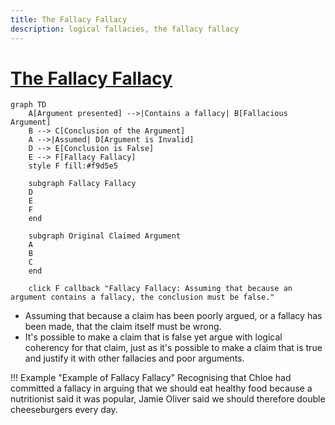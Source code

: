 ```yaml
---
title: The Fallacy Fallacy
description: logical fallacies, the fallacy fallacy
---
```


# [The Fallacy Fallacy](https://philarchive.org/archive/ABETFF-2)

```mermaid
graph TD
    A[Argument presented] -->|Contains a fallacy| B[Fallacious Argument]
    B --> C[Conclusion of the Argument]
    A -->|Assumed| D[Argument is Invalid]
    D --> E[Conclusion is False]
    E --> F[Fallacy Fallacy]
    style F fill:#f9d5e5
    
    subgraph Fallacy Fallacy
    D
    E
    F
    end
    
    subgraph Original Claimed Argument
    A
    B
    C
    end
    
    click F callback "Fallacy Fallacy: Assuming that because an argument contains a fallacy, the conclusion must be false."
```

- Assuming that because a claim has been poorly argued, or a fallacy has been made, that the claim itself must be wrong.
- It's possible to make a claim that is false yet argue with logical coherency for that claim, just as it's possible to make a claim that is true and justify it with other fallacies and poor arguments.

!!! Example "Example of Fallacy Fallacy"
    Recognising that Chloe had committed a fallacy in arguing that we should eat healthy food because a nutritionist said it was popular, Jamie Oliver said we should therefore double cheeseburgers every day.
